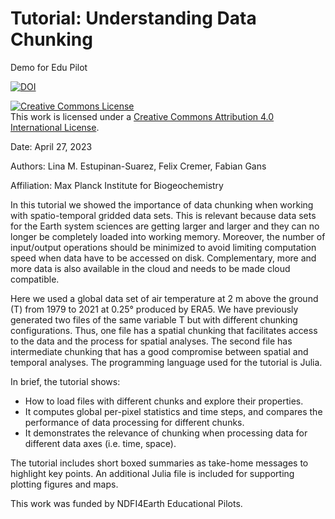 Tutorial: Understanding Data Chunking 
===
Demo for Edu Pilot

[![DOI](https://zenodo.org/badge/629057707.svg)](https://zenodo.org/badge/latestdoi/629057707)


<a rel="license" href="http://creativecommons.org/licenses/by/4.0/"><img alt="Creative Commons License" style="border-width:0" src="https://i.creativecommons.org/l/by/4.0/80x15.png" /></a><br />This work is licensed under a <a rel="license" href="http://creativecommons.org/licenses/by/4.0/">Creative Commons Attribution 4.0 International License</a>.

Date: April 27, 2023

Authors: Lina M. Estupinan-Suarez, Felix Cremer, Fabian Gans 

Affiliation: Max Planck Institute for Biogeochemistry

In this tutorial we showed the importance of data chunking when working with spatio-temporal gridded data sets. This is relevant because data sets for the Earth system sciences are getting larger and larger and they can no longer be completely loaded into working memory. Moreover, the number of input/output operations should be minimized to avoid limiting computation speed when data have to be accessed on disk. Complementary, more and more data is also available in the cloud and needs to be made cloud compatible.

Here we used a global data set of air temperature at 2 m above the ground (T) from 1979 to 2021 at 0.25° produced by ERA5. We have previously generated two files of the same variable T but with different chunking configurations. Thus, one file has a spatial chunking that facilitates access to the data and the process for spatial analyses. The second file has intermediate chunking that has a good compromise between spatial and temporal analyses.  The programming language used for the tutorial is Julia.

In brief, the tutorial shows:
* How to load files with different chunks and explore their properties.
* It computes global per-pixel statistics and time steps, and compares the performance of data processing for different chunks.
* It demonstrates the relevance of chunking when processing data for different data axes (i.e. time, space).

The tutorial includes short boxed summaries as take-home messages to highlight key points. An additional Julia file is included for supporting plotting figures and maps.

This work was funded by NDFI4Earth Educational Pilots.
